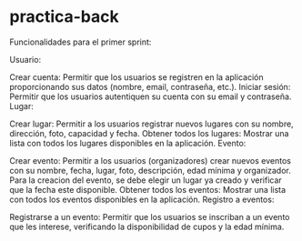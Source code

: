 # practica-back
Funcionalidades para el primer sprint:

Usuario:

Crear cuenta: Permitir que los usuarios se registren en la aplicación proporcionando sus datos (nombre, email, contraseña, etc.).
Iniciar sesión: Permitir que los usuarios autentiquen su cuenta con su email y contraseña.
Lugar:

Crear lugar: Permitir a los usuarios registrar nuevos lugares con su nombre, dirección, foto, capacidad y fecha.
Obtener todos los lugares: Mostrar una lista con todos los lugares disponibles en la aplicación.
Evento:

Crear evento: Permitir a los usuarios (organizadores) crear nuevos eventos con su nombre, fecha, lugar, foto, descripción, edad mínima y organizador. Para la creacion del evento, se debe elegir un lugar ya creado y verificar que la fecha este disponible.
Obtener todos los eventos: Mostrar una lista con todos los eventos disponibles en la aplicación.
Registro a eventos:

Registrarse a un evento: Permitir que los usuarios se inscriban a un evento que les interese, verificando la disponibilidad de cupos y la edad mínima.